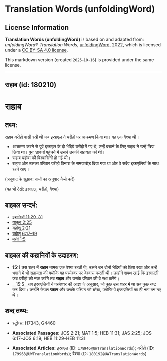 # Translation Words (unfoldingWord)

## License Information

**Translation Words (unfoldingWord)** is based on and adapted from: _unfoldingWord® Translation Words_, [unfoldingWord](https://unfoldingword.org/utw), 2022, which is licensed under a [CC BY-SA 4.0 license](https://creativecommons.org/licenses/by-sa/4.0/legalcode.en).

This markdown version (created `2025-10-16`) is provided under the same license.



--------------------------------

## राहाब (id: 180210)

राहाब
=====

तथ्य:
-----

राहाब यरीहो वासी स्त्री थी जब इस्राएल ने यरीहो पर आक्रमण किया था। वह एक वैश्या थी।

* आक्रमण करने से पूर्व इस्राएल के दो भेदिये यरीहो में गए थे, उन्हें बचाने के लिए राहाब ने उन्हें छिपा लिया था। पुनः छावनी पहुंचने में उसने उनकी सहायता की थी।
* राहाब यहोवा की विश्वासिनी हो गई थी।
* राहाब और उसका परिवार यरीहो विनाश के समय छोड़ दिया गया था और वे सदैव इस्राएलियों के साथ रहने आए।

(अनुवाद के सुझाव: नामों का अनुवाद कैसे करें)

(यह भी देखें: इस्राएल, यरीहो, वैश्या)

बाइबल सन्दर्भ:
--------------

* [इब्रानियों 11:29–31](https://ref.ly/Heb11:29-Heb11:31)
* [याकूब 2:25](https://ref.ly/Jas2:25)
* [यहोशू 2:21](https://ref.ly/Josh2:21)
* [यहोशू 6:17–19](https://ref.ly/Josh6:17-Josh6:19)
* [मत्ती 1:5](https://ref.ly/Matt1:5)

बाइबल की कहानियों के उदाहरण:
----------------------------

* **15:1** उस शहर में **राहाब** नामक एक वेश्या रहती थी, उसने उन दोनों भेदियों को छिपा रखा और उन्हें भगाने में भी सहायता की क्योंकि वह परमेश्वर पर विश्वास करती थी। उन्होंने शपथ खाई कि इस्राएली जब यरीहो को नष्ट करेंगे तब **राहाब** और उसके परिवार की वे रक्षा करेंगे।
* \_\_15:5\_\_तब इस्राएलियों ने परमेश्वर की आज्ञा के अनुसार, जो कुछ उस शहर में था सब कुछ नष्ट कर दिया। उन्होंने केवल **राहाब** और उसके परिवार को छोड़ा, क्योंकि वे इस्राएलियों का ही भाग बन गए थे।

शब्द तथ्य:
----------

* स्ट्रोंग्स: H7343, G4460

* **Associated Passages:** JOS 2:21; MAT 1:5; HEB 11:31; JAS 2:25; JOS 6:17–JOS 6:19; HEB 11:29–HEB 11:31
* **Associated Articles:** इस्राएल (ID: `179946@UWTranslationWords`); यरीहो (ID: `179963@UWTranslationWords`); वैश्या (ID: `180192@UWTranslationWords`)


